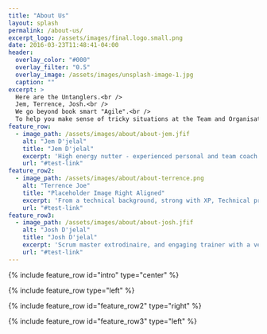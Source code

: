 ```yaml
---
title: "About Us"
layout: splash
permalink: /about-us/
excerpt_logo: /assets/images/final.logo.small.png
date: 2016-03-23T11:48:41-04:00
header:
  overlay_color: "#000"
  overlay_filter: "0.5"
  overlay_image: /assets/images/unsplash-image-1.jpg
  caption: ""
excerpt: >
  Here are the Untanglers.<br />
  Jem, Terrence, Josh.<br />
  We go beyond book smart "Agile".<br />
  To help you make sense of tricky situations at the Team and Organisation level.<br />
feature_row:
  - image_path: /assets/images/about/about-jem.jfif
    alt: "Jem D'jelal"
    title: "Jem D'jelal"
    excerpt: 'High energy nutter - experienced personal and team coach'
    url: "#test-link"
feature_row2:
  - image_path: /assets/images/about/about-terrence.png
    alt: "Terrence Joe"
    title: "Placeholder Image Right Aligned"
    excerpt: 'From a technical background, strong with XP, Technical problems and high kicks'
    url: "#test-link"
feature_row3:
  - image_path: /assets/images/about/about-josh.jfif
    alt: "Josh D'jelal"
    title: "Josh D'jelal"
    excerpt: 'Scrum master extrodinaire, and engaging trainer with a very strong beard'
    url: "#test-link"
---
```


{% include feature_row id="intro" type="center" %}

{% include feature_row type="left" %}

{% include feature_row id="feature_row2" type="right" %}

{% include feature_row id="feature_row3" type="left" %}